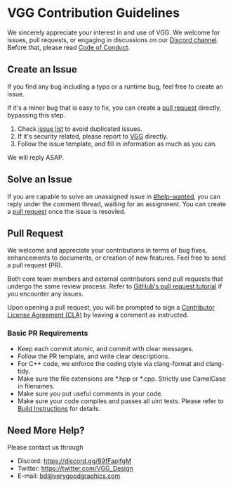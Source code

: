 # VGG Contribution Guidelines

We sincerely appreciate your interest in and use of VGG. We welcome for issues, pull requests, or engaging in discussions on our [Discord channel](https://discord.gg/89fFapjfgM). Before that, please read [Code of Conduct](CODE_OF_CONDUCT.md).

## Create an Issue

If you find any bug including a typo or a runtime bug, feel free to create an issue.

If it's a minor bug that is easy to fix, you can create a [pull request](#pull-request) directly, bypassing this step.

1. Check [issue list](https://github.com/verygoodgraphics/vgg_runtime/issues) to avoid duplicated issues.
2. If it's security related, please report to [VGG](mailto:bd@verygoodgraphics.com) directly.
3. Follow the issue template, and fill in information as much as you can.

We will reply ASAP.

## Solve an Issue

If you are capable to solve an unassigned issue in [#help-wanted](https://github.com/verygoodgraphics/vgg_runtime/labels/help%20wanted), you can reply under the comment thread, waiting for an assignment. You can create a [pull request](#pull-request) once the issue is resovled.

## Pull Request

We welcome and appreciate your contributions in terms of bug fixes, enhancements to documents, or creation of new features. Feel free to send a pull request (PR).

Both core team members and external contributors send pull requests that undergo the same review process. Refer to [GitHub's pull request tutorial](https://docs.github.com/en/pull-requests/collaborating-with-pull-requests) if you encounter any issues.

Upon opening a pull request, you will be prompted to sign a [Contributor License Agreement (CLA)](.github/CLA.md) by leaving a comment as instructed.

### Basic PR Requirements

- Keep each commit atomic, and commit with clear messages.
- Follow the PR template, and write clear descriptions.
- For C++ code, we enforce the coding style via clang-format and clang-tidy.
- Make sure the file extensions are *.hpp or *.cpp. Strictly use CamelCase in filenames.
- Make sure you put useful comments in your code.
- Make sure your code compiles and passes all uint tests. Please refer to [Build Instructions](README.md#build-instructions) for details.

## Need More Help?

Please contact us through
- Discord: https://discord.gg/89fFapjfgM
- Twitter: https://twitter.com/VGG_Design
- E-mail: bd@verygoodgraphics.com
